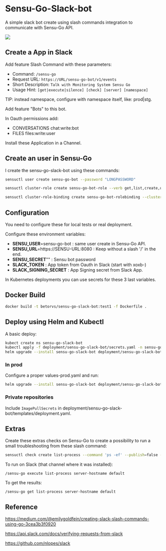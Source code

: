 # Sensu-Go-Slack-bot

A simple slack bot create using slash commands integration to communicate with Sensu-Go API.

![](https://media.giphy.com/media/YSr3jO6YncW1FQ85Ll/giphy.gif)

## Create a App in Slack

Add feature Slash Command with these parameters:
* Command: `/sensu-go`
* Request URL: `https://URL/sensu-go-bot/v1/events`
* Short Description: `Talk with Monitoring System Sensu Go `
* Usage Hint: `[get|execute|silence] [check] [server] [namespace]`

TIP: instead namespace, configure with namespace itself, like: prod|stg.

Add feature "Bots" to this bot.


In Oauth permissions add:
* CONVERSATIONS chat:write:bot
* FILES files:write:user

Install these Application in a Channel.

## Create an user in Sensu-Go

I create the sensu-go-slack-bot using these commands:

```sh
sensuctl user create sensu-go-bot --password "LONGPASSWORD"

sensuctl cluster-role create sensu-go-bot-role --verb get,list,create,update --resource checks,events,silenced --namespace prod

sensuctl cluster-role-binding create sensu-go-bot-rolebinding --cluster-role=sensu-go-bot-role --user=sensu-go-bot --namespace prod

```

## Configuration 

You need to configure these for local tests or real deployment.

Configure these environment variables:
* **SENSU_USER**=sensu-go-bot : same user create in Sensu-Go API.
* **SENSU_URL**=https://SENSU-URL:8080 : Keep without a slash '/' in the end.
* **SENSU_SECRET**"" : Sensu bot password 
* **SLACK_TOKEN** : App token from Oauth in Slack (start with xoxb-)
* **SLACK_SIGNING_SECRET** : App Signing secret from Slack App.

In Kubernetes deployments you can use secrets for these 3 last variables.


## Docker Build 

```sh 
docker build -t betorvs/sensu-go-slack-bot:test1 -f Dockerfile .
```

## Deploy using Helm and Kubectl

A basic deploy:

```sh
kubect create ns sensu-go-slack-bot
kubectl apply -f deployment/sensu-go-slack-bot/secrets.yaml -n sensu-go-slack-bot
helm upgrade --install sensu-go-slack-bot deployment/sensu-go-slack-bot/ --namespace sensu-go-slack-bot
```

### In prod

Configure a proper values-prod.yaml and run:

```sh
helm upgrade --install sensu-go-slack-bot deployment/sensu-go-slack-bot/ -f sensu-go-slack-bot/values-prod.yaml --namespace sensu-go-slack-bot
```

### Private repositories

Include `ImagePullSecrets` in deployment/sensu-go-slack-bot/templates/deployment.yaml.


## Extras

Create these extras checks on Sensu-Go to create a possibility to run a small troubleshooting from these slash command:

```sh
sensuctl check create list-process --command 'ps -ef' --publish=false --interval 60 --subscriptions linux --handlers default --namespace default
```

To run on Slack (that channel where it was installed):

```
/sensu-go execute list-process server-hostname default
```

To get the results:
```
/sensu-go get list-process server-hostname default
```


## Reference

https://medium.com/@emilygoldfein/creating-slack-slash-commands-using-go-3cea3b3f0920

https://api.slack.com/docs/verifying-requests-from-slack

https://github.com/nlopes/slack

